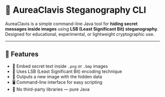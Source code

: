 # 🔐 AureaClavis Steganography CLI

AureaClavis is a simple command-line Java tool for **hiding secret messages inside images** using **LSB (Least Significant Bit) steganography**. Designed for educational, experimental, or lightweight cryptographic use.

---

## 📌 Features

- 🔐 Embed secret text inside `.png` or `.bmp` images  
- 🧬 Uses LSB (Least Significant Bit) encoding technique  
- 📁 Outputs a new image with the hidden data  
- 🖥️ Command-line interface for easy scripting  
- 🚫 No third-party libraries — pure Java

